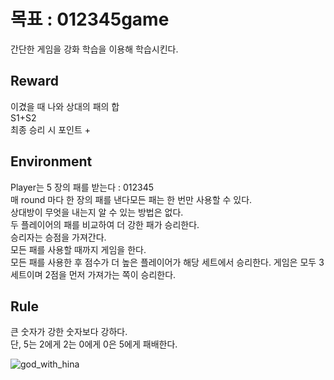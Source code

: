 # 목표 : **012345game**
간단한 게임을 강화 학습을 이용해 학습시킨다.


## Reward
이겼을 때 나와 상대의 패의 합  
S1+S2  
최종 승리 시 포인트 +  


## Environment
Player는 5 장의 패를 받는다 : 012345  
매 round 마다 한 장의 패를 낸다모든 패는 한 번만 사용할 수 있다.  
상대방이 무엇을 내는지 알 수 있는 방법은 없다.  
두 플레이어의 패를 비교하여 더 강한 패가 승리한다.  
승리자는 승점을 가져간다.  
모든 패를 사용할 때까지 게임을 한다.  
모든 패를 사용한 후 점수가 더 높은 플레이어가 해당 세트에서 승리한다.
게임은 모두 3 세트이며 2점을 먼저 가져가는 쪽이 승리한다.  


## Rule
큰 숫자가 강한 숫자보다 강하다.  
단, 5는 2에게 2는 0에게 0은 5에게 패배한다.  

![god_with_hina](https://user-images.githubusercontent.com/104818036/179164316-15de0c5d-80be-4525-a4b2-e08c43c37c7e.png)
